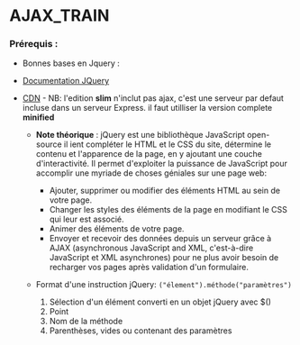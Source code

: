 # AJAX_TRAIN

### Prérequis :
- Bonnes bases en Jquery :
- [Documentation JQuery](https://jquery.com/)
- [CDN](https://code.jquery.com/jquery/) 
                - NB: l'edition **slim** n'inclut pas ajax, c'est une serveur par defaut incluse dans un serveur Express. il faut utilliser la version complete **minified**

    - **Note théorique** : jQuery est une bibliothèque JavaScript open-source il ient compléter le HTML et le CSS du site, détermine le contenu et l'apparence de la page, en y ajoutant une couche d'interactivité.
    Il permet d'exploiter la puissance de JavaScript pour accomplir une myriade de choses géniales sur une page web:

        - Ajouter, supprimer ou modifier des éléments HTML au sein de votre page.
        - Changer les styles des éléments de la page en modifiant le CSS qui leur est associé.
        - Animer des éléments de votre page.
        - Envoyer et recevoir des données depuis un serveur grâce à AJAX (asynchronous JavaScript and XML, c'est-à-dire JavaScript et XML asynchrones) pour ne plus avoir besoin de recharger vos pages après validation d'un formulaire.
    
    - Format d'une instruction jQuery: `("élement").méthode("paramètres")`
        1. Sélection d'un élément converti en un objet jQuery avec $()
        2. Point 
        3. Nom de la méthode
        4. Parenthèses, vides ou contenant des paramètres 
    
